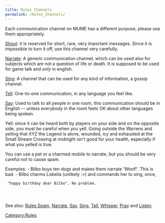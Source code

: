 ```yaml
---
title: Rules Channels
permalink: /Rules_Channels/
---
```


Each communication channel on MUME has a different purpose, please use
them appropriately.

[Shout](Shout "wikilink"): it is reserved for short, rare, very
important messages. Since it is impossible to turn it off, use this
channel very carefully.

[Narrate](Narrate "wikilink"): A generic communication channel, which
can be used also for subjects which are not a question of life or death.
It is supposed to be used for game talk and _only_ in english.

[Sing](Sing "wikilink"): A channel that can be used for any kind of
information, a gossip channel.

[Tell](Tell "wikilink"): One-to-one communication, in any language you
feel like.

[Say](Say "wikilink"): Used to talk to all people in one room, this
communication should be in English -- unless everybody in the room feels
OK about other languages being spoken.

Yell: since it can be heard both by players on your side and on the
opposite side, you must be careful when you yell. Going outside the
Warrens and yelling that XYZ the Legend is alone, wounded, icy and
exhausted at the Small Stream Crossing at midnight isn't good for your
health, especially if what you yelled is true.

You can use a pet or a charmed mobile to narrate, but you should be very
careful not to cause spam.

Examples: - Bilbo buys ten dogs and makes them narrate 'Woof!'. This is
bad. - Bilbo charms Lobelia (unlikely :\>) and commands her to sing,
once,

` "happy birthday dear Bilbo". No problem.                                 `
`                                                                          `

See also: [Rules Spam](Rules_Spam "wikilink"),
[Narrate](Narrate "wikilink"), [Say](Say "wikilink"),
[Sing](Sing "wikilink"), [Tell](Tell "wikilink"),
[Whisper](Whisper "wikilink"), [Pray](Pray "wikilink") and
[Listen](Listen "wikilink").

[Category:Rules](Category:Rules "wikilink")
